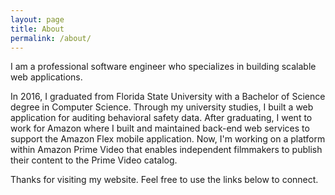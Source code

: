 ```yaml
---
layout: page
title: About
permalink: /about/
---
```

I am a professional software engineer who specializes in building scalable web applications.

In 2016, I graduated from Florida State University with a Bachelor of Science degree in Computer Science. Through my university studies, I built a web application for auditing behavioral safety data. After graduating, I went to work for Amazon where I built and maintained back-end web services to support the Amazon Flex mobile application. Now, I'm working on a platform within Amazon Prime Video that enables independent filmmakers to publish their content to the Prime Video catalog.

Thanks for visiting my website. Feel free to use the links below to connect.
